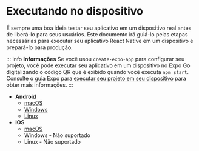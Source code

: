 # Executando no dispositivo

É sempre uma boa ideia testar seu aplicativo em um dispositivo real antes de liberá-lo para seus usuários. Este documento irá guiá-lo pelas etapas necessárias para executar seu aplicativo React Native em um dispositivo e prepará-lo para produção.

::: info **Informações**
Se você usou `create-expo-app` para configurar seu projeto, você pode executar seu aplicativo em um dispositivo no Expo Go digitalizando o código QR que é exibido quando você executa `npm start`. Consulte o guia Expo para [executar seu projeto em seu dispositivo](https://docs.expo.dev/get-started/expo-go/) para obter mais informações.
:::

* **Android**
  * [macOS](/docs/running-on-device/android-mac-os.md)
  * [Windows](/docs/running-on-device/android-windows.md)
  * [Linux](/docs/running-on-device/android-linux.md)
* **iOS**
  * [macOS](/docs/running-on-device/ios-macos.md)
  * Windows - Não suportado 
  * Linux - Não suportado
